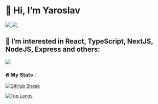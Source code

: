 
# **👋 Hi, I’m Yaroslav**

<p align="left">
  <a href="https://www.linkedin.com/in/yakkkot/">
    <img src="https://skillicons.dev/icons?i=linkedin" />
  </a>
  <a href="https://www.instagram.com/yakkkkot/">
    <img src="https://skillicons.dev/icons?i=instagram" />
  </a>
  <img src="https://komarev.com/ghpvc/?username=yakkkot&style=flat-square&color=blue" alt=""/>
</p>

## **👀 I’m interested in React, TypeScript, NextJS, NodeJS, Express and others:**

<p align="left">
  <a href="https://www.linkedin.com/in/yakkkot/">
    <img src="https://skillicons.dev/icons?i=idea,js,ts,react,nextjs,nodejs,express,mongodb,figma,tailwind,github" />
  </a>
</p>

### :fire: My Stats :

[![GitHub Streak](http://github-readme-streak-stats.herokuapp.com?user=yakkkot&theme=dark&background=000000)](https://git.io/streak-stats)

[![Top Langs](https://github-readme-stats.vercel.app/api/top-langs/?username=yakkkot&layout=compact&theme=vision-friendly-dark)](https://github.com/anuraghazra/github-readme-stats)
